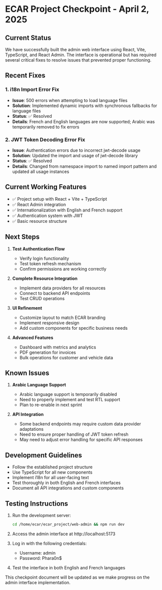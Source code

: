 # ECAR Project Checkpoint - April 2, 2025

## Current Status

We have successfully built the admin web interface using React, Vite, TypeScript, and React Admin. The interface is operational but has required several critical fixes to resolve issues that prevented proper functioning.

## Recent Fixes

### 1. i18n Import Error Fix
- **Issue**: 500 errors when attempting to load language files
- **Solution**: Implemented dynamic imports with synchronous fallbacks for language files
- **Status**: ✅ Resolved
- **Details**: French and English languages are now supported; Arabic was temporarily removed to fix errors

### 2. JWT Token Decoding Error Fix
- **Issue**: Authentication errors due to incorrect jwt-decode usage
- **Solution**: Updated the import and usage of jwt-decode library
- **Status**: ✅ Resolved
- **Details**: Changed from namespace import to named import pattern and updated all usage instances

## Current Working Features

- ✅ Project setup with React + Vite + TypeScript
- ✅ React Admin integration
- ✅ Internationalization with English and French support
- ✅ Authentication system with JWT
- ✅ Basic resource structure

## Next Steps

1. **Test Authentication Flow**
   - Verify login functionality
   - Test token refresh mechanism
   - Confirm permissions are working correctly

2. **Complete Resource Integration**
   - Implement data providers for all resources
   - Connect to backend API endpoints
   - Test CRUD operations

3. **UI Refinement**
   - Customize layout to match ECAR branding
   - Implement responsive design
   - Add custom components for specific business needs

4. **Advanced Features**
   - Dashboard with metrics and analytics
   - PDF generation for invoices
   - Bulk operations for customer and vehicle data

## Known Issues

1. **Arabic Language Support**
   - Arabic language support is temporarily disabled
   - Need to properly implement and test RTL support
   - Plan to re-enable in next sprint

2. **API Integration**
   - Some backend endpoints may require custom data provider adaptations
   - Need to ensure proper handling of JWT token refresh
   - May need to adjust error handling for specific API responses

## Development Guidelines

- Follow the established project structure
- Use TypeScript for all new components
- Implement i18n for all user-facing text
- Test thoroughly in both English and French interfaces
- Document all API integrations and custom components

## Testing Instructions

1. Run the development server:
   ```bash
   cd /home/ecar/ecar_project/web-admin && npm run dev
   ```

2. Access the admin interface at http://localhost:5173

3. Log in with the following credentials:
   - Username: admin
   - Password: Phara0n$

4. Test the interface in both English and French languages

This checkpoint document will be updated as we make progress on the admin interface implementation. 